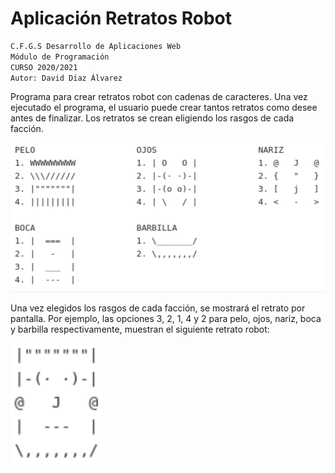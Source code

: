 # Aplicación Retratos Robot
```sh
C.F.G.S Desarrollo de Aplicaciones Web 
Módulo de Programación
CURSO 2020/2021
Autor: David Díaz Álvarez
```

Programa para crear retratos robot con cadenas de caracteres. Una vez ejecutado el programa, el usuario puede crear tantos retratos como desee antes de finalizar. Los retratos se crean eligiendo los rasgos de cada facción.

[![N|Solid](https://github.com/Davidda84/retratosrobot/blob/main/rasgos.PNG)](https://github.com/Davidda84/retratosrobot/blob/main/rasgos.PNG)

Una vez elegidos los rasgos de cada facción, se mostrará el retrato por pantalla. Por ejemplo, las opciones 3, 2, 1, 4 y 2 para pelo, ojos, nariz, boca y barbilla respectivamente, muestran el siguiente retrato robot:

[![N|Solid](https://github.com/Davidda84/retratosrobot/blob/main/retrato.PNG)](https://github.com/Davidda84/retratosrobot/blob/main/retrato.PNG)

